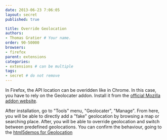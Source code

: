 ```yaml
---
date: 2013-06-23 7:06:05
layout: secret
published: true

title: Override Geolocation
authors:
- Thomas Gratier # Your name.
order: 90-50000
browsers:
- firefox
parent: extensions
categories:
- extensions # can be multiple
tags:
- secret # do not remove
---
```

<p>In Firefox, the API location can be overidden like in Chrome. In this case, you have to rely on the Geolocater addon. Install it from the <a href="https://addons.mozilla.org/fr/firefox/addon/geolocater/">official Mozilla addon website</a>.</p>
<p>After installation, go to "Tools" menu, "Geolocater", "Manage". From here, you will be able to directly add a "fake" geolocation by browsing a map or searching place. After, you will be able to override geolocation and switch between predefined geolocations. You can confirm the behaviour, going to the <a href="http://html5demos.com/geo">html5demos for Geolocation</a> </p>
